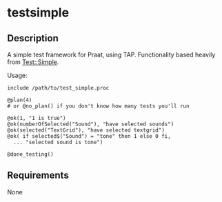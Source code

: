 testsimple
==========

Description
-----------

A simple test framework for Praat, using TAP. Functionality based heavily from [Test::Simple](https://metacpan.org/pod/Test::Simple).

Usage:

    include /path/to/test_simple.proc

    @plan(4)
    # or @no_plan() if you don't know how many tests you'll run

    @ok(1, "1 is true")
    @ok(numberOfSelected("Sound"), "have selected sounds")
    @ok(selected("TextGrid"), "have selected textgrid")
    @ok( if selected$("Sound") = "tone" then 1 else 0 fi,
      ... "selected sound is tone")

    @done_testing()

Requirements
------------

None
